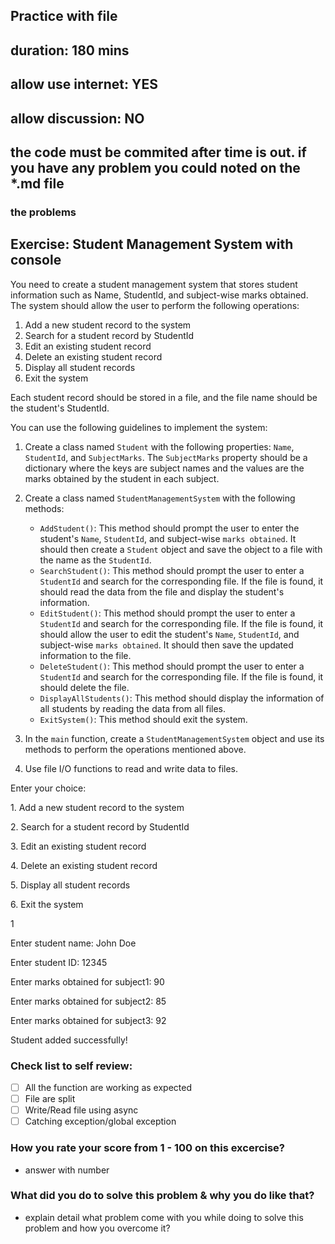 ## Practice with file
## duration: 180 mins
## allow use internet: YES
## allow discussion: NO
## the code must be commited after time is out. if you have any problem you could noted on the *.md file

### the problems
Exercise: Student Management System with console
-----------------------------------

You need to create a student management system that stores student information such as Name, StudentId, and subject-wise marks obtained. The system should allow the user to perform the following operations:

1.  Add a new student record to the system
2.  Search for a student record by StudentId
3.  Edit an existing student record
4.  Delete an existing student record
5.  Display all student records
6.  Exit the system

Each student record should be stored in a file, and the file name should be the student's StudentId.

You can use the following guidelines to implement the system:

1.  Create a class named `Student` with the following properties: `Name`, `StudentId`, and `SubjectMarks`. The `SubjectMarks` property should be a dictionary where the keys are subject names and the values are the marks obtained by the student in each subject.

2.  Create a class named `StudentManagementSystem` with the following methods:

    -   `AddStudent()`: This method should prompt the user to enter the student's `Name`, `StudentId`, and subject-wise `marks obtained`. It should then create a `Student` object and save the object to a file with the name as the `StudentId`.
    -   `SearchStudent()`: This method should prompt the user to enter a `StudentId` and search for the corresponding file. If the file is found, it should read the data from the file and display the student's information.
    -   `EditStudent()`: This method should prompt the user to enter a `StudentId` and search for the corresponding file. If the file is found, it should allow the user to edit the student's `Name`, `StudentId`, and subject-wise `marks obtained`. It should then save the updated information to the file.
    -   `DeleteStudent()`: This method should prompt the user to enter a `StudentId` and search for the corresponding file. If the file is found, it should delete the file.
    -   `DisplayAllStudents()`: This method should display the information of all students by reading the data from all files.
    -   `ExitSystem()`: This method should exit the system.
3.  In the `main` function, create a `StudentManagementSystem` object and use its methods to perform the operations mentioned above.

4.  Use file I/O functions to read and write data to files.


Enter your choice:

1\. Add a new student record to the system

2\. Search for a student record by StudentId

3\. Edit an existing student record

4\. Delete an existing student record

5\. Display all student records

6\. Exit the system

1

Enter student name: John Doe

Enter student ID: 12345

Enter marks obtained for subject1: 90

Enter marks obtained for subject2: 85

Enter marks obtained for subject3: 92

Student added successfully!

### Check list to self review:
  - [ ] All the function are working as expected
  - [ ] File are split
  - [ ] Write/Read file using async
  - [ ] Catching exception/global exception

### How you rate your score from 1 - 100 on this excercise?
  - answer with number
### What did you do to solve this problem & why you do like that?
  - explain detail what problem come with you while doing to solve this problem and how you overcome it?